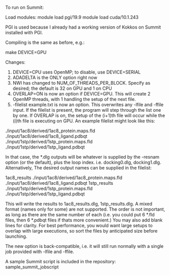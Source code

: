 To run on Summit:

Load modules:
module load pgi/19.9
module load cuda/10.1.243

PGI is used because I already had a working version of Kokkos on Summit installed with PGI.

Compiling is the same as before, e.g.:

make DEVICE=GPU

Changes:
1. DEVICE=CPU uses OpenMP; to disable, use DEVICE=SERIAL
2. ADADELTA is the ONLY option right now
3. NWI has changed to NUM_OF_THREADS_PER_BLOCK. Specify as desired; the default is 32 on GPU and 1 on CPU
4. OVERLAP=ON is now an option if DEVICE=GPU. This will create 2 OpenMP threads, with 1 handling the setup of the next file.
5. -filelist example.txt is now an option. This overwrites any -lfile and -ffile input. If the filelist is present, the program will step through the list one by one. If OVERLAP is on, the setup of the (i+1)th file will occur while the (i)th file is executing on GPU. An example filelist might look like this:

./input/1ac8/derived/1ac8_protein.maps.fld
./input/1ac8/derived/1ac8_ligand.pdbqt
./input/1stp/derived/1stp_protein.maps.fld
./input/1stp/derived/1stp_ligand.pdbqt

In that case, the *.dlg outputs will be whatever is supplied by the -resnam option (or the default), plus the loop index. i.e. docking0.dlg, docking1.dlg. Alternatively, The desired output names can be supplied in the filelist:

1ac8_results
./input/1ac8/derived/1ac8_protein.maps.fld
./input/1ac8/derived/1ac8_ligand.pdbqt
1stp_results
./input/1stp/derived/1stp_protein.maps.fld
./input/1stp/derived/1stp_ligand.pdbqt

This will write the results to 1ac8_results.dlg, 1stp_results.dlg. A mixed format (names only for some) are not supported. The order is not important, as long as there are the same number of each (i.e. you could put 6 *.fld files, then 6 *.pdbqt files if thats more convenient.) You may also add blank lines for clarity. For best performance, you would want large setups to overlap with large executions, so sort the files by anticipated size before launching.

The new option is back-compatible, i.e. it will still run normally with a single job provided with -lfile and -ffile.

A sample Summit script is included in the repository: sample_summit_jobscript
